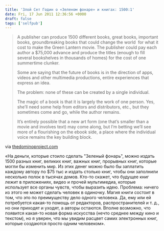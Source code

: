 ```yaml
---
title: 'Злой Сет Годин о «Зеленом фонаре» и книгах: 1500:1'
date: Fri, 17 Jun 2011 12:36:56 +0000
draft: false
tags: ['selfpub']
---
```


> A publisher can produce 1500 different books, great books, important books, groundbreaking books that could change the world  for what it cost to make the Green Lantern movie. The publisher could pay each author a $75,000 advance and produce the titles (enough to fill several bookshelves in thousands of homes) for the cost of one summertime clunker.
> 
> Some are saying that the future of books is in the direction of apps, videos and other multimedia productions, entire experiences that express an idea.
> 
> The problem: none of these can be created by a single individual.
> 
> The magic of a book is that it is largely the work of one person. Yes, she’ll need some help from editors and distributors, etc., but they sometimes come and go, while the author remains.
> 
> It’s entirely possible that a new art form (one that’s smaller than a movie and involves text) may come along, but I’m betting we’ll see more of a flourishing on the ebook side, a place where the individual voice remains the key building block.

via [thedominoproject.com](http://www.thedominoproject.com/2011/06/15001.html)

«На деньги, которые стоило сделать "Зеленый фонарь", можно издать 1500 разных книг, великих книг, важных книг, прорывных книг, которые могли бы изменить мир. Из этих денег можно было бы заплатить каждому автору по $75 тыс и издать столько книг, чтобы они заполнили несколько полок в тысячах домов. Кто-то скажет, что будущее книг лежит в приложениях, видео и прочей мультимедиа, которые использует все органы чувств, чтобы выразить идею. Проблема: ничего из этого не может сделать человек в одиночку. Магия книги состоит в том, что это по преимуществу дело одного человека. Да, ему или ей потребуется какая-то помощь от редакторов, распространителей и т. д., но они приходят и уходят, а авторы остаются. Вполне возможно, что появится какая-то новая форма искусства (нечто среднее между кино и текстом), но я уверен, что мы увидим расцвет самих электронных книг, которые создаются просто одним человеком».